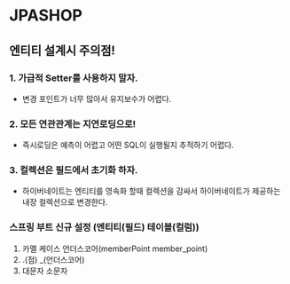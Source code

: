 # JPASHOP

## 엔티티 설계시 주의점!
### 1. 가급적 Setter를 사용하지 말자.
  - 변경 포인트가 너무 많아서 유지보수가 어렵다.
### 2. 모든 연관관계는 지연로딩으로!
  - 즉시로딩은 예측이 어렵고 어떤 SQL이 실행될지 추적하기 어렵다.
### 3. 컬렉션은 필드에서 초기화 하자.
  - 하이버네이트는 엔티티를 영속화 할때 컬렉션을 감싸서 하이버네이트가 제공하는 내장 컬렉션으로 변경한다.

### 스프링 부트 신규 설정 (엔티티(필드) 테이블(컬럼))
1. 카멜 케이스 언더스코어(memberPoint member_point)   
2. .(점) _(언더스코어)
3. 대문자 소문자